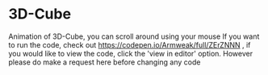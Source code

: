 # 3D-Cube
Animation of 3D-Cube, you can scroll around using your mouse 
If you want to run the code, check out https://codepen.io/Armweak/full/ZErZNNN , if you would like to view the code, click the 'view in editor' option.
However please do make a request here before changing any code
